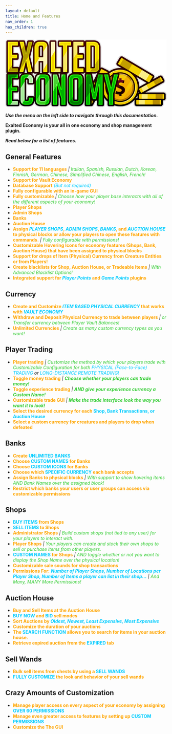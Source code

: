 ```yaml
---
layout: default
title: Home and Features
nav_order: 1
has_children: true
---
```


![Exalted Economy](https://github.com/Jowcey/ExaltedEconomyWiki/blob/main/logo_exaltedeconomy_small.png?raw=true)

***Use the menu on the left side to navigate through this documentation.***

**Exalted Economy is your all in one economy and shop management plugin.** 

***Read below for a list of features.*** 
## General Features
* <span style="color: orange;">**Support for 11 languages**</span> *\|* <span style="color: #33cc33">*Italian, Spanish, Russian, Dutch, Korean, Finnish, German, Chinese, Simplified Chinese, English, French!*</span>
* <span style="color: orange;">**Support for Vault Economy**</span>
* <span style="color: orange;">**Database Support**</span> <span style="color: #00ccff">*(But not required)*</span>
* <span style="color: orange;">**Fully configurable with an in-game GUI**</span>
* <span style="color: orange;">**Fully customizable**</span> *\|* <span style="color: #33cc33">*Choose how your player base interacts with all of the different aspects of your economy!*</span>
* <span style="color: orange;">**Player Shops**</span>
* <span style="color: orange;">**Admin Shops**</span>
* <span style="color: orange;">**Banks**</span>
* <span style="color: orange;">**Auction House**</span>
* <span style="color: orange;">**Assign <span style="color: #00ccff">*PLAYER SHOPS*</span>, <span style="color: #00ccff">*ADMIN SHOPS*</span>, <span style="color: #00ccff">*BANKS*</span>, and <span style="color: #00ccff">*AUCTION HOUSE*</span> to physical blocks or allow your players to open these features with commands.**</span> *\|* <span style="color: #33cc33">*Fully configurable with permissions!*</span>
* <span style="color: orange;">**Customizable Hovering Icons for economy features (Shops, Bank, Auction House) that have been assigned to physical blocks**</span>
* <span style="color: orange;">**Support for drops of Item (Physical) Currency from Creature Entities or from Players!**</span>
* <span style="color: orange;">**Create blacklists for Shop, Auction House, or Tradeable Items**</span> *\|* <span style="color: #33cc33">*With Advanced Blacklist Options!*</span>
* <span style="color: orange;">**Integrated support for <span style="color: #00ccff">*Player Points*</span> and <span style="color: #00ccff">*Game Points*</span> plugins**</span>

## Currency
* <span style="color: orange;">**Create and Customize <span style="color: #00ccff">*ITEM BASED PHYSICAL CURRENCY*</span> that works with <span style="color: #00ccff">*VAULT ECONOMY***</span>
* <span style="color: orange;">**Withdraw and Deposit Physical Currency to trade between players**</span> *\|* <span style="color: #33cc33">*or Transfer currency between Player Vault Balances!*</span>
* <span style="color: orange;">**Unlimited Currencies**</span> *\|* <span style="color: #33cc33">*Create as many custom currency types as you want!*</span>

## Player Trading
* <span style="color: orange;">**Player trading**</span> *\|* <span style="color: #33cc33">*Customize the method by which your players trade with Customizable Configuration for both</span> <span style="color: #00ccff">PHYSICAL (Face-to-Face) TRADING</span> or <span style="color: #00ccff">LONG-DISTANCE REMOTE TRADING!*</span>
* <span style="color: orange;">**Toggle money trading**</span> *\|* <span style="color: #33cc33">***Choose whether your players can trade money!***</span>
* <span style="color: orange;">**Toggle experience trading**</span> *\|* <span style="color: #33cc33">***AND give your experience currency a Custom Name!***</span>
* <span style="color: orange;">**Customizable trade GUI**</span> *\|* <span style="color: #33cc33">***Make the trade interface look the way you want it to look!***</span>
* <span style="color: orange;">**Select the desired currency for each</span> <span style="color: #00ccff">Shop, Bank Transactions, or Auction House**</span>
* <span style="color: orange;">**Select a custom currency for creatures and players to drop when defeated**</span>

## Banks
* <span style="color: orange;">**Create</span> <span style="color: #00ccff">UNLIMITED BANKS**</span>
* <span style="color: orange;">**Choose <span style="color: #00ccff">CUSTOM NAMES</span> for Banks**</span>
* <span style="color: orange;">**Choose <span style="color: #00ccff">CUSTOM ICONS</span> for Banks**</span>
* <span style="color: orange;">**Choose which</span> <span style="color: #00ccff">SPECIFIC CURRENCY</span> <span style="color: orange;">each bank accepts**</span>
* <span style="color: orange;">**Assign Banks to physical blocks**</span> *\|* <span style="color: #33cc33">*With support to show hovering items AND Bank Names over the assigned block!*</span>
* <span style="color: orange;">**Restrict which banks your users or user groups can access via customizable permissions**</span>

## Shops
* **<span style="color: #00ccff">BUY ITEMS</span> <span style="color: orange;">from Shops**</span>
* **<span style="color: #00ccff">SELL ITEMS</span> <span style="color: orange;">to Shops**</span>
* <span style="color: orange;">**Administrator Shops**</span> *\|* <span style="color: #33cc33">*Build custom shops (not tied to any user) for your players to interact with.*</span>
* <span style="color: orange;">**Player Shops**</span> *\|* <span style="color: #33cc33">*Your players can create and stock their own shops to sell or purchase items from other players.*</span>
* **<span style="color: #00ccff">CUSTOM NAMES</span> <span style="color: orange;">for Shops</span>** *\|* <span style="color: #33cc33">*AND toggle whether or not you want to display the Shop Name over the physical location!*</span>
* <span style="color: orange;">**Customizable sale sounds for shop transactions**</span>
* <span style="color: orange;">**Permissions For:**</span> <span style="color: #00ccff">***Number of Player Shops, Number of Locations per Player Shop, Number of Items a player can list in their shop...***</span> *\|* <span style="color: #33cc33">*And Many, MANY More Permissions!*</span>

## Auction House
* <span style="color: orange;">**Buy and Sell Items at the Auction House**</span>
* <span style="color: orange;">**<span style="color: #00ccff">BUY NOW</span> and <span style="color: #00ccff">BID</span> sell modes**
* <span style="color: orange;">**Sort Auctions by <span style="color: #00ccff"> *Oldest, Newest, Least Expensive, Most Expensive***</span>
* <span style="color: orange;">**Customize the duration of your auctions**</span>
* <span style="color: orange;">**The <span style="color: #00ccff">SEARCH FUNCTION</span> allows you to search for items in your auction house.**</span>
* <span style="color: orange;">**Retrieve expired auction from the <span style="color: #00ccff"> EXPIRED</span> tab**</span>

## Sell Wands
* **<span style="color: orange;">Bulk sell items from chests by using a</span> <span style="color: #00ccff">SELL WANDS</span>**
* **<span style="color: #00ccff">FULLY CUSTOMIZE</span> <span style="color: orange;">the look and behavior of your sell wands**</span>

## Crazy Amounts of Customization
* <span style="color: orange;">**Manage player access on every aspect of your economy by assigning**</span> <span style="color: #00ccff">**OVER 60 PERMISSIONS**</span>
* <span style="color: orange;">**Manage even greater access to features by setting up</span> <span style="color: #00ccff">CUSTOM PERMISSIONS</span>**
* <span style="color: orange;">**Customize the The GUI**</span>